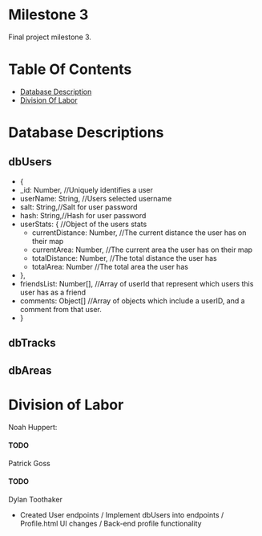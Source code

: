 # Milestone 3
Final project milestone 3.

# Table Of Contents
- [Database Description](#database-description)
- [Division Of Labor](#division-of-labor)

# Database Descriptions
## dbUsers

- {
- _id: Number, //Uniquely identifies a user
- userName: String, //Users selected username
- salt: String,//Salt for user password
- hash: String,//Hash for user password
- userStats: { //Object of the users stats
    -   currentDistance: Number, //The current distance the user has on their map
    -   currentArea: Number, //The current area the user has on their map
    -   totalDistance: Number, //The total distance the user has
    -   totalArea: Number //The total area the user has
- },
- friendsList: Number[], //Array of userId that represent which users this user has as a friend
- comments: Object[] //Array of objects which include a userID, and a comment from that user.
- }

## dbTracks

## dbAreas

# Division of Labor
Noah Huppert: 
#### TODO

Patrick Goss
#### TODO

Dylan Toothaker
* Created User endpoints / Implement dbUsers into endpoints / Profile.html UI changes / Back-end profile functionality



